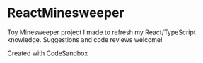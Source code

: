 # ReactMinesweeper

Toy Minesweeper project I made to refresh my React/TypeScript knowledge. Suggestions and code reviews welcome!

Created with CodeSandbox

